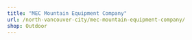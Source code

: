 ```yaml
---
title: "MEC Mountain Equipment Company"
url: /north-vancouver-city/mec-mountain-equipment-company/
shop: Outdoor
---
```


